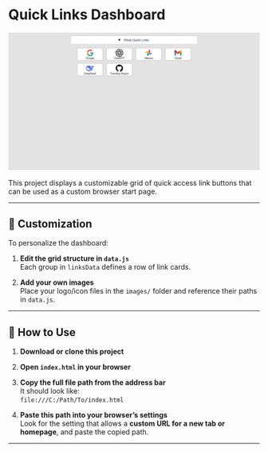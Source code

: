 # Quick Links Dashboard

![Screenshot of the Dashboard](./Screenshot.png)

This project displays a customizable grid of quick access link buttons that can be used as a custom browser start page.

---

## 🔧 Customization

To personalize the dashboard:

1. **Edit the grid structure in `data.js`**  
   Each group in `linksData` defines a row of link cards.

2. **Add your own images**  
   Place your logo/icon files in the `images/` folder and reference their paths in `data.js`.

---

## 🚀 How to Use

1. **Download or clone this project**  

2. **Open `index.html` in your browser**

3. **Copy the full file path from the address bar**  
   It should look like:  
   `file:///C:/Path/To/index.html`

4. **Paste this path into your browser’s settings**  
   Look for the setting that allows a **custom URL for a new tab or homepage**, and paste the copied path.

---
